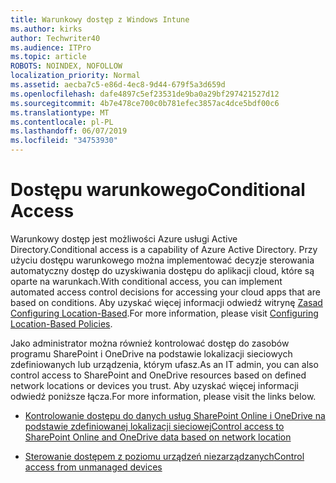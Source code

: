 ```yaml
---
title: Warunkowy dostęp z Windows Intune
ms.author: kirks
author: Techwriter40
ms.audience: ITPro
ms.topic: article
ROBOTS: NOINDEX, NOFOLLOW
localization_priority: Normal
ms.assetid: aecba7c5-e86d-4ec8-9d44-679f5a3d659d
ms.openlocfilehash: dafe4897c5ef23531de9ba0a29bf297421527d12
ms.sourcegitcommit: 4b7e478ce700c0b781efec3857ac4dce5bdf00c6
ms.translationtype: MT
ms.contentlocale: pl-PL
ms.lasthandoff: 06/07/2019
ms.locfileid: "34753930"
---
```

# <a name="conditional-access"></a><span data-ttu-id="e3d3f-102">Dostępu warunkowego</span><span class="sxs-lookup"><span data-stu-id="e3d3f-102">Conditional Access</span></span>

<span data-ttu-id="e3d3f-103">Warunkowy dostęp jest możliwości Azure usługi Active Directory.</span><span class="sxs-lookup"><span data-stu-id="e3d3f-103">Conditional access is a capability of Azure Active Directory.</span></span> <span data-ttu-id="e3d3f-104">Przy użyciu dostępu warunkowego można implementować decyzje sterowania automatyczny dostęp do uzyskiwania dostępu do aplikacji cloud, które są oparte na warunkach.</span><span class="sxs-lookup"><span data-stu-id="e3d3f-104">With conditional access, you can implement automated access control decisions for accessing your cloud apps that are based on conditions.</span></span> <span data-ttu-id="e3d3f-105">Aby uzyskać więcej informacji odwiedź witrynę [Zasad Configuring Location-Based](https://docs.microsoft.com/azure/active-directory/conditional-access/overview).</span><span class="sxs-lookup"><span data-stu-id="e3d3f-105">For more information, please visit [Configuring Location-Based Policies](https://docs.microsoft.com/azure/active-directory/conditional-access/overview).</span></span>

<span data-ttu-id="e3d3f-106">Jako administrator można również kontrolować dostęp do zasobów programu SharePoint i OneDrive na podstawie lokalizacji sieciowych zdefiniowanych lub urządzenia, którym ufasz.</span><span class="sxs-lookup"><span data-stu-id="e3d3f-106">As an IT admin, you can also control access to SharePoint and OneDrive resources based on defined network locations or devices you trust.</span></span> <span data-ttu-id="e3d3f-107">Aby uzyskać więcej informacji odwiedź poniższe łącza.</span><span class="sxs-lookup"><span data-stu-id="e3d3f-107">For more information, please visit the links below.</span></span>

- [<span data-ttu-id="e3d3f-108">Kontrolowanie dostępu do danych usług SharePoint Online i OneDrive na podstawie zdefiniowanej lokalizacji sieciowej</span><span class="sxs-lookup"><span data-stu-id="e3d3f-108">Control access to SharePoint Online and OneDrive data based on network location</span></span>](https://docs.microsoft.com/sharepoint/control-access-based-on-network-location)

- [<span data-ttu-id="e3d3f-109">Sterowanie dostępem z poziomu urządzeń niezarządzanych</span><span class="sxs-lookup"><span data-stu-id="e3d3f-109">Control access from unmanaged devices</span></span>](https://docs.microsoft.com/sharepoint/control-access-from-unmanaged-devices)

